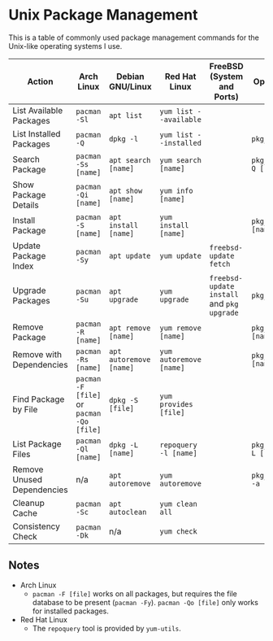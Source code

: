 # Unix Package Management

This is a table of commonly used package management commands for the Unix-like
operating systems I use.


| Action                     | Arch Linux                                | Debian GNU/Linux        | Red Hat Linux           | FreeBSD (System and Ports)                 | OpenBSD              |
|----------------------------|-------------------------------------------|-------------------------|-------------------------|--------------------------------------------|----------------------|
| List Available Packages    | `pacman -Sl`                              | `apt list`              | `yum list --available`  |                                            |                      |
| List Installed Packages    | `pacman -Q`                               | `dpkg -l`               | `yum list --installed`  |                                            | `pkg_info`           |
| Search Package             | `pacman -Ss [name]`                       | `apt search [name]`     | `yum search [name]`     |                                            | `pkg_info -Q [name]` |
| Show Package Details       | `pacman -Qi [name]`                       | `apt show [name]`       | `yum info [name]`       |                                            |
| Install Package            | `pacman -S [name]`                        | `apt install [name]`    | `yum install [name]`    |                                            | `pkg_add [name]`     |
| Update Package Index       | `pacman -Sy`                              | `apt update`            | `yum update`            | `freebsd-update fetch`                     |
| Upgrade Packages           | `pacman -Su`                              | `apt upgrade`           | `yum upgrade`           | `freebsd-update install` and `pkg upgrade` | `pkg_add -u`         |
| Remove Package             | `pacman -R [name]`                        | `apt remove [name]`     | `yum remove [name]`     |                                            | `pkg_delete [name]`  |
| Remove with Dependencies   | `pacman -Rs [name]`                       | `apt autoremove [name]` | `yum autoremove [name]` |                                            | `pkg_delete [name]`  |
| Find Package by File       | `pacman -F [file]` or `pacman -Qo [file]` | `dpkg -S [file]`        | `yum provides [file]`   |                                            |                      |
| List Package Files         | `pacman -Ql [name]`                       | `dpkg -L [name]`        | `repoquery -l [name]`   |                                            | `pkg_info -L [name]` |
| Remove Unused Dependencies | n/a                                       | `apt autoremove`        | `yum autoremove`        |                                            | `pkg_delete -a`      |
| Cleanup Cache              | `pacman -Sc`                              | `apt autoclean`         | `yum clean all`         |                                            |                      |
| Consistency Check          | `pacman -Dk`                              | n/a                     | `yum check`             |                                            |                      |

## Notes

- Arch Linux
    - `pacman -F [file]` works on all packages, but requires the file database
      to be present (`pacman -Fy`). `pacman -Qo [file]` only works for installed
      packages.
- Red Hat Linux
    - The `repoquery` tool is provided by `yum-utils`.
